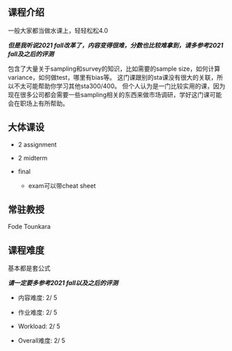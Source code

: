 ## 课程介绍

一般大家都当做水课上，轻轻松松4.0

***但是我听说2021 fall改革了，内容变得很难，分数也比较难拿到，请多参考2021 fall及之后的评测***

包含了大量关于sampling和survey的知识，比如需要的sample size，如何计算variance，如何做test，哪里有bias等。
这门课跟别的sta课没有很大的关联，所以不太可能帮助你学习其他sta300/400。
但个人认为是一门比较实用的课，因为现在很多公司都会需要一些sampling相关的东西来做市场调研，学好这门课可能会在职场上有所帮助。

## 大体课设

- 2 assignment

- 2 midterm

- final
    - exam可以带cheat sheet

## 常驻教授

Fode Tounkara

## 课程难度
基本都是套公式

***请一定要多参考2021 fall以及之后的评测***

- 内容难度:  2/ 5

- 作业难度:  2/ 5

- Workload:  2/ 5

- Overall难度:  2/ 5
